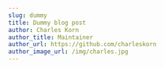 ```yaml
---
slug: dummy
title: Dummy blog post
author: Charles Korn
author_title: Maintainer
author_url: https://github.com/charleskorn
author_image_url: /img/charles.jpg
---
```

